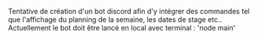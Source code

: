 Tentative de création d'un bot discord afin d'y intégrer des commandes tel que l'affichage du planning de la semaine, les dates de stage etc..
Actuellement le bot doit être lancé en local avec terminal : 'node main'
